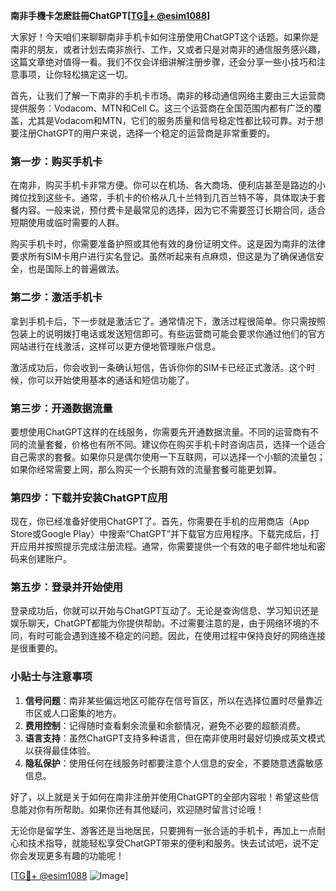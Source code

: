 **南非手機卡怎麽註冊ChatGPT[[TG💪+ @esim1088](https://t.me/s/esim1088)]**

大家好！今天咱们来聊聊南非手机卡如何注册使用ChatGPT这个话题。如果你是南非的朋友，或者计划去南非旅行、工作，又或者只是对南非的通信服务感兴趣，这篇文章绝对值得一看。我们不仅会详细讲解注册步骤，还会分享一些小技巧和注意事项，让你轻松搞定这一切。

首先，让我们了解一下南非的手机卡市场。南非的移动通信网络主要由三大运营商提供服务：Vodacom、MTN和Cell C。这三个运营商在全国范围内都有广泛的覆盖，尤其是Vodacom和MTN，它们的服务质量和信号稳定性都比较可靠。对于想要注册ChatGPT的用户来说，选择一个稳定的运营商是非常重要的。

### **第一步：购买手机卡**

在南非，购买手机卡非常方便。你可以在机场、各大商场、便利店甚至是路边的小摊位找到这些卡。通常，手机卡的价格从几十兰特到几百兰特不等，具体取决于套餐内容。一般来说，预付费卡是最常见的选择，因为它不需要签订长期合同，适合短期使用或临时需要的人群。

购买手机卡时，你需要准备护照或其他有效的身份证明文件。这是因为南非的法律要求所有SIM卡用户进行实名登记。虽然听起来有点麻烦，但这是为了确保通信安全，也是国际上的普遍做法。

### **第二步：激活手机卡**

拿到手机卡后，下一步就是激活它了。通常情况下，激活过程很简单。你只需按照包装上的说明拨打电话或发送短信即可。有些运营商可能会要求你通过他们的官方网站进行在线激活，这样可以更方便地管理账户信息。

激活成功后，你会收到一条确认短信，告诉你你的SIM卡已经正式激活。这个时候，你可以开始使用基本的通话和短信功能了。

### **第三步：开通数据流量**

要想使用ChatGPT这样的在线服务，你需要先开通数据流量。不同的运营商有不同的流量套餐，价格也有所不同。建议你在购买手机卡时咨询店员，选择一个适合自己需求的套餐。如果你只是偶尔使用一下互联网，可以选择一个小额的流量包；如果你经常需要上网，那么购买一个长期有效的流量套餐可能更划算。

### **第四步：下载并安装ChatGPT应用**

现在，你已经准备好使用ChatGPT了。首先，你需要在手机的应用商店（App Store或Google Play）中搜索“ChatGPT”并下载官方应用程序。下载完成后，打开应用并按照提示完成注册流程。通常，你需要提供一个有效的电子邮件地址和密码来创建账户。

### **第五步：登录并开始使用**

登录成功后，你就可以开始与ChatGPT互动了。无论是查询信息、学习知识还是娱乐聊天，ChatGPT都能为你提供帮助。不过需要注意的是，由于网络环境的不同，有时可能会遇到连接不稳定的问题。因此，在使用过程中保持良好的网络连接是很重要的。

### **小贴士与注意事项**

1. **信号问题**：南非某些偏远地区可能存在信号盲区，所以在选择位置时尽量靠近市区或人口密集的地方。
2. **费用控制**：记得随时查看剩余流量和余额情况，避免不必要的超额消费。
3. **语言支持**：虽然ChatGPT支持多种语言，但在南非使用时最好切换成英文模式以获得最佳体验。
4. **隐私保护**：使用任何在线服务时都要注意个人信息的安全，不要随意透露敏感信息。

好了，以上就是关于如何在南非注册并使用ChatGPT的全部内容啦！希望这些信息能对你有所帮助。如果你还有其他疑问，欢迎随时留言讨论哦！

无论你是留学生、游客还是当地居民，只要拥有一张合适的手机卡，再加上一点耐心和技术指导，就能轻松享受ChatGPT带来的便利和服务。快去试试吧，说不定你会发现更多有趣的功能呢！

[[TG💪+ @esim1088](https://t.me/s/esim1088) ![Image](https://i.postimg.cc/4NQfJmqS/Snipaste-2025-05-13-00-14-12.png)]